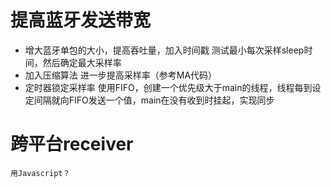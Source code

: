 # 提高蓝牙发送带宽

* 增大蓝牙单包的大小，提高吞吐量，加入时间戳
    测试最小每次采样sleep时间，然后确定最大采样率
* 加入压缩算法
    进一步提高采样率（参考MA代码）
* 定时器锁定采样率
    使用FIFO，创建一个优先级大于main的线程，线程每到设定间隔就向FIFO发送一个值，main在没有收到时挂起，实现同步
# 跨平台receiver
    用Javascript？